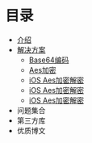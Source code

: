 # 目录

* [介绍](introduction.md)
* [解决方案](solutions)
   * [Base64编码](solutions/solutionChapter1.md)
   * [Aes加密](solutions/solutionChapter2.md)
   * [iOS Aes加密解密](solutions/solutionChapter1.md)
   * [iOS Aes加密解密](solutions/solutionChapter1.md)
   * [iOS Aes加密解密](solutions/solutionChapter1.md)
* 问题集合
* 第三方库
* 优质博文
